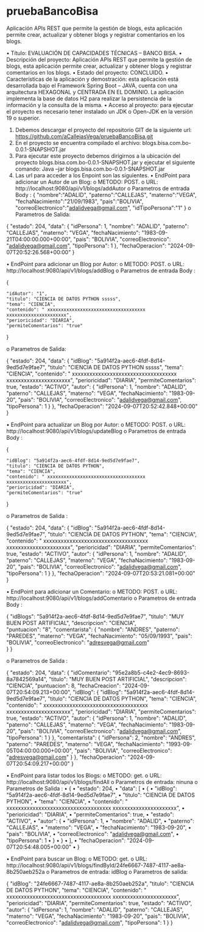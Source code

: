 # pruebaBancoBisa
Aplicación APIs REST que permite la gestión de blogs, esta aplicación permite crear, actualizar y obtener blogs y registrar comentarios en los blogs.


•	Título:  EVALUACIÓN DE CAPACIDADES TÉCNICAS – BANCO BISA.
•	Descripción del proyecto: Aplicación APIs REST que permite la gestión de blogs, esta aplicación permite crear, actualizar y obtener blogs y registrar comentarios en los blogs.
•	Estado del proyecto: CONCLUIDO.
•	Características de la aplicación y demostración: esta aplicación está desarrollada bajo el Framework Spring Boot – JAVA, cuenta con una arquitectura HEXAGONAL y CENTRADA EN EL DOMINIO.  La aplicación implementa la base de datos H2 para realizar la persistencia de la información y la consulta de la misma.
•	Acceso al proyecto: para ejecutar el proyecto es necesario tener instalado un JDK o Open-JDK en la versión 19 o superior. 
1.	Debemos descargar el proyecto del repositorio GIT de la siguiente url:
      https://github.com/aCallejasVega/pruebaBancoBisa.git
2.	En el proyecto se encuentra compilado el archivo:
      blogs.bisa.com.bo-0.0.1-SNAPSHOT.jar
3.	Para ejecutar este proyecto debemos dirigirnos a la ubicación del proyecto blogs.bisa.com.bo-0.0.1-SNAPSHOT.jar y ejecutar el siguiente comando:
               Java –jar blogs.bisa.com.bo-0.0.1-SNAPSHOT.jar
4.	Las url para acceder a los Enpoint son las siguientes.
•	EndPoint para adicionar un Autor de un Blog:
o	METODO: POST.
o	URL: http://localhost:9080/api/v1/blogs/addAutor
o	Parametros de entrada Body : 
             {
    "nombre":"ADALID",
    "paterno":"CALLEJAS",
    "materno":"VEGA",
    "fechaNacimiento":"21/09/1983",
    "pais":"BOLIVIA",
    "correoElectronico":"adalidvega@gmail.com",
    "idTipoPersona":"1"
}
o	Parametros de Salida: 

{
    "estado": 204,
    "data": {
        "idPersona": 1,
        "nombre": "ADALID",
        "paterno": "CALLEJAS",
        "materno": "VEGA",
        "fechaNacimiento": "1983-09-21T04:00:00.000+00:00",
        "pais": "BOLIVIA",
        "correoElectronico": "adalidvega@gmail.com",
        "tipoPersona": 1
    },
    "fechaOperacion": "2024-09-07T20:52:26.568+00:00"
}




•	EndPoint para adicionar un Blog por Autor:
o	METODO: POST.
o	URL: http://localhost:9080/api/v1/blogs/addBlog
o	Parametros de entrada Body : 

{
    
    "idAutor": "1",
    "titulo": "CIENCIA DE DATOS PYTHON sssss",
    "tema": "CIENCIA",
    "contenido": " xxxxxxxxxxxxxxxxxxxxxxxxxxxxxxxxxxxx xxxxxxxxxxxxxxxxxxxxxx",
    "perioricidad": "DIARIA",
    "permiteComentarios": "true"
}

o	Parametros de Salida: 


{
    "estado": 204,
    "data": {
        "idBlog": "5a914f2a-aec6-4fdf-8d14-9ed5d7e9fae7",
        "titulo": "CIENCIA DE DATOS PYTHON sssss",
        "tema": "CIENCIA",
        "contenido": " xxxxxxxxxxxxxxxxxxxxxxxxxxxxxxxxxxxx xxxxxxxxxxxxxxxxxxxxxx",
        "perioricidad": "DIARIA",
        "permiteComentarios": true,
        "estado": "ACTIVO",
        "autor": {
            "idPersona": 1,
            "nombre": "ADALID",
            "paterno": "CALLEJAS",
            "materno": "VEGA",
            "fechaNacimiento": "1983-09-20",
            "pais": "BOLIVIA",
            "correoElectronico": "adalidvega@gmail.com",
            "tipoPersona": 1
        }
    },
    "fechaOperacion": "2024-09-07T20:52:42.848+00:00"
}
 


•	EndPoint para actualizar un Blog por Autor:
o	METODO: POST.
o	URL: http://localhost:9080/api/v1/blogs/updateBlog
o	Parametros de entrada Body : 

{
    
    "idBlog": "5a914f2a-aec6-4fdf-8d14-9ed5d7e9fae7",
    "titulo": "CIENCIA DE DATOS PYTHON",
    "tema": "CIENCIA",
    "contenido": " xxxxxxxxxxxxxxxxxxxxxxxxxxxxxxxxxxxx xxxxxxxxxxxxxxxxxxxxxx",
    "perioricidad": "DIARIA",
    "permiteComentarios": "true"
}



o	Parametros de Salida : 


{
    "estado": 204,
    "data": {
        "idBlog": "5a914f2a-aec6-4fdf-8d14-9ed5d7e9fae7",
        "titulo": "CIENCIA DE DATOS PYTHON",
        "tema": "CIENCIA",
        "contenido": " xxxxxxxxxxxxxxxxxxxxxxxxxxxxxxxxxxxx xxxxxxxxxxxxxxxxxxxxxx",
        "perioricidad": "DIARIA",
        "permiteComentarios": true,
        "estado": "ACTIVO",
        "autor": {
            "idPersona": 1,
            "nombre": "ADALID",
            "paterno": "CALLEJAS",
            "materno": "VEGA",
            "fechaNacimiento": "1983-09-20",
            "pais": "BOLIVIA",
            "correoElectronico": "adalidvega@gmail.com",
            "tipoPersona": 1
        }
    },
    "fechaOperacion": "2024-09-07T20:53:21.081+00:00"
}






•	EndPoint para adicionar un Comentario:
o	METODO: POST.
o	URL: http://localhost:9080/api/v1/blogs/addComentario
o	Parametros de entrada Body : 

{
    "idBlogs": "5a914f2a-aec6-4fdf-8d14-9ed5d7e9fae7",
    "titulo": "MUY BUEN POST ARTIFICIAL",
    "descripcion": "CIENCIA",    
    "puntuacion": "8",
    "comentarista": {
        "nombre": "ANDRES",
        "paterno": "PAREDES",
        "materno": "VEGA",
        "fechaNacimiento": "05/09/1993",
        "pais": "BOLIVIA",
        "correoElectronico": "adresvega@gmail.com"       
    }
}


o	Parametros de Salida :


{
    "estado": 204,
    "data": {
        "idComentario": "95e2a8b5-c4e2-4ec9-8693-8a7842569a14",
        "titulo": "MUY BUEN POST ARTIFICIAL",
        "descripcion": "CIENCIA",
        "puntuacion": 8,
        "fechaCreacion": "2024-09-07T20:54:09.213+00:00",
        "idBlog": {
            "idBlog": "5a914f2a-aec6-4fdf-8d14-9ed5d7e9fae7",
            "titulo": "CIENCIA DE DATOS PYTHON",
            "tema": "CIENCIA",
            "contenido": " xxxxxxxxxxxxxxxxxxxxxxxxxxxxxxxxxxxx xxxxxxxxxxxxxxxxxxxxxx",
            "perioricidad": "DIARIA",
            "permiteComentarios": true,
            "estado": "ACTIVO",
            "autor": {
                "idPersona": 1,
                "nombre": "ADALID",
                "paterno": "CALLEJAS",
                "materno": "VEGA",
                "fechaNacimiento": "1983-09-20",
                "pais": "BOLIVIA",
                "correoElectronico": "adalidvega@gmail.com",
                "tipoPersona": 1
            }
        },
        "comentarista": {
            "idPersona": 2,
            "nombre": "ANDRES",
            "paterno": "PAREDES",
            "materno": "VEGA",
            "fechaNacimiento": "1993-09-05T04:00:00.000+00:00",
            "pais": "BOLIVIA",
            "correoElectronico": "adresvega@gmail.com"
        }
    },
    "fechaOperacion": "2024-09-07T20:54:09.217+00:00"
}




•	EndPoint para listar todos los Blogs:
o	METODO: get.
o	URL: http://localhost:9080/api/v1/blogs/findAll
o	Parametros de entrada: ninuna 
o	Parametros de Salida :
•	{
•	    "estado": 204,
•	    "data": [
•	        {
•	            "idBlog": "5a914f2a-aec6-4fdf-8d14-9ed5d7e9fae7",
•	            "titulo": "CIENCIA DE DATOS PYTHON",
•	            "tema": "CIENCIA",
•	            "contenido": " xxxxxxxxxxxxxxxxxxxxxxxxxxxxxxxxxxxx xxxxxxxxxxxxxxxxxxxxxx",
•	            "perioricidad": "DIARIA",
•	            "permiteComentarios": true,
•	            "estado": "ACTIVO",
•	            "autor": {
•	                "idPersona": 1,
•	                "nombre": "ADALID",
•	                "paterno": "CALLEJAS",
•	                "materno": "VEGA",
•	                "fechaNacimiento": "1983-09-20",
•	                "pais": "BOLIVIA",
•	                "correoElectronico": "adalidvega@gmail.com",
•	                "tipoPersona": 1
•	            }
•	        }
•	    ],
•	    "fechaOperacion": "2024-09-07T20:54:48.005+00:00"
•	}


•	EndPoint para buscar un Blog:
o	METODO: get.
o	URL: http://localhost:9080/api/v1/blogs/findById/24fe6667-7487-4117-ae8a-8b250aeb252a
o	Parametros de entrada: idBlog 
o	Parametros de salida: 

{
    "idBlog": "24fe6667-7487-4117-ae8a-8b250aeb252a",
    "titulo": "CIENCIA DE DATOS PYTHON",
    "tema": "CIENCIA",
    "contenido": " xxxxxxxxxxxxxxxxxxxxxxxxxxxxxxxxxxxx xxxxxxxxxxxxxxxxxxxxxx",
    "perioricidad": "DIARIA",
    "permiteComentarios": true,
    "estado": "ACTIVO",
    "autor": {
        "idPersona": 1,
        "nombre": "ADALID",
        "paterno": "CALLEJAS",
        "materno": "VEGA",
        "fechaNacimiento": "1983-09-20",
        "pais": "BOLIVIA",
        "correoElectronico": "adalidvega@gmail.com",
        "tipoPersona": 1
    }
}


